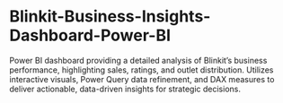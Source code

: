 # Blinkit-Business-Insights-Dashboard-Power-BI
Power BI dashboard providing a detailed analysis of Blinkit’s business performance, highlighting sales, ratings, and outlet distribution. Utilizes interactive visuals, Power Query data refinement, and DAX measures to deliver actionable, data-driven insights for strategic decisions.
